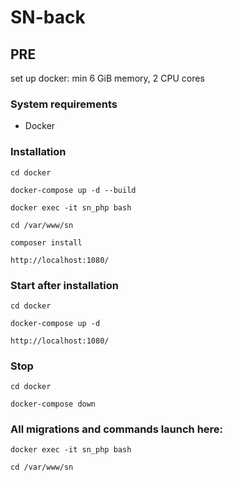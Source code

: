 # SN-back

## PRE
set up docker: min 6 GiB memory, 2 CPU cores

### System requirements

- Docker 

### Installation

`cd docker`

`docker-compose up -d --build`

`docker exec -it sn_php bash`

`cd /var/www/sn`

`composer install`

`http://localhost:1080/`

### Start after installation

`cd docker`

`docker-compose up -d`

`http://localhost:1080/`

### Stop

`cd docker`

`docker-compose down`

### All migrations and commands launch here:

`docker exec -it sn_php bash`

`cd /var/www/sn`
